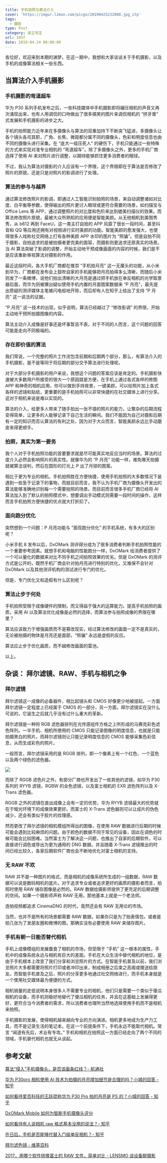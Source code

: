 ```yaml
---
title: 手机拍照与算法介入
cover: 'https://imgur.lzmun.com/picgo/20190425232808.jpg_itp'
tags:
  - 摄影
type: Post
category: 读立写生
url: 345f
date: 2019-04-24 00:00:00
---
```


各位好，欢迎来到本期的渊梦。在这一期中，我想和大家谈谈关于手机摄影，以及手机的成像算法相关一些东西。

## 当算法介入手机摄影

### 手机摄影的弯道超车

华为 P30 系列手机发布之后，一些科技媒体中手机摄影即将碾压相机的声音又再次涌现出来，也有人用调侃的口吻做出了很多搞笑的图片来调侃相机的 “挤牙膏” 式发展和手机摄影的进步之大。

手机的拍照能力近年来在多摄像头与算法的双重加持下不断突飞猛进，多摄像头让各个镜头各司其职，广角、长焦、微距都分属不同的摄像头，色彩和明度信息也由不同的摄像头进行采集。在 “底大一级压死人” 的硬伤下，手机只能通过一些特殊的方式来实现对准专业相机的 “弯道超车”。除了多摄像头之外，更多的手机厂商选择了使用 AI 来对照片进行调整，以期待能够抓住更多消费者的眼球。

不过，我认为算法对摄影的介入应该有一个界限，这个界限即在于算法是否修改了照片的原貌，还是只是对照片的影调进行了处理。

### 算法的参与与越界

通过算法修改照片的影调，即通过人工智能识别拍照的场景，来自动调整诸如对比度、白平衡等参数，使得输出的照片更讨人眼球或更符合需要的场景，如扫描宝与 Office Lens 等 APP，通过调整照片的对比度和色阶来达到媲美扫描仪的效果。而算法修改照片原貌，最被大众所熟知的应用便是智能美颜。从无他相机到美图秀秀，从 b612 再到 FaceU，这一类主打自拍的 APP 风靡了很长一段时间，甚至抖音和 QQ 等应用还拥有对视频进行实时美颜的功能。智能美颜的愈发强大，也使得很多人戏称社交网络上打有各种美颜 APP 水印的图片为 “照骗”。但是自拍不同于摄影，自拍追求的是被拍摄者更完美的面容，而摄影则更追求还原真实的场景。当 AI 算法突破了影调的调整，开始主动地干预成像画面的内容的时候，我们是不是应该重新审视算法对摄影的作用。

最近这段时间，各大手机厂商都在推崇 “手机拍月亮” 这一无厘头的功能，从小米到华为，厂商都在发布会上鼓吹自家的手机能够把月亮拍得多么清晰，而随后小米则发了一条微博，说他们拍出清晰的大月亮是通过把手机放在单反相机的光学取景器后面，而华为则被爆出疑似使用手机内置的月面图案数据来 “P 月亮”，最先提出质疑的测评媒体主笔被闪电般地开除，而后却有人在知乎上给出了支持 “P 月亮” 这一说法的证据。

“P 月亮” 这一技术的出现，似乎说明，算法已经越过了 “修改影调” 的界限，开始主动地干预所拍摄图像的内容。

算法主动介入成像是好事还是坏事暂且不表，对于不同的人而言，这个问题的回答可能是走向不同极端的。

### 存在即价值的算法

我们常说，一个完整的照片工作流包含前期和后期两个部分，那么，有算法介入的手机摄影，是不是等同于将后期的部分交予算法进行处理呢。

对于大部分手机摄影的用户来说，我想这个问题的答案应该是肯定的。手机摄影快速被大多数用户所接受的很大一个原因就是方便，在手机上通过各式各样的修图 APP 和神奇的相机应用，你可以做到手持夜景，一键美颜，可以给照片加上各式各样的滤镜和贴纸，更重要的是手机拍照可以非常快捷的在社交媒体上进行分享。这对于相机来说是难以实现的。

算法的介入，给更多人带来了随手拍出一张不错的照片的能力，让繁杂的后期流程变得简单，让更多的人能够记录下自己生活的瞬间。我们不能因为自己对摄影后期有一定的知识而否认算法的有利之处，因为对于大众而言，智能美颜永远比手动磨皮来得更顺手。

### 拍照，真实为第一要务

我个人对于手机拍照功能的首要要求就是尽可能真实地反应当时的场景。算法的过度介入必然会影响照片的真实性。就像华为的 “P 月亮” 功能一样，难免哪天拍摄就被算法误判，然后在圆形的灯光上 P 出了月球的图案。

相比于更为专业的相机，手机拍照胜在方便快捷，使用手机拍照的大多数情况下是遇到一些急于记录下的事物，而就目前而言，我不认为手机厂商为摄像头开发出的算法能够准确地识别每一个需要拍照的场景。而目前而言很多手机厂商已经将 AI 算法加入到了默认的拍照模式中，想要调出手动模式则需要一段时间的操作，这样而言手机拍照方便快捷的优点就大打折扣了。

### 面向跑分优化

突然想到一个问题：P 月亮功能与 “面现跑分优化” 的手机系统，有多大的区别呢？

小米手机 8 发布以后，DxOMark 测评得分成为了很多消费者判断手机拍照性能的一个重要参考因素。就想手机和电脑的性能跑分一样，DxOMark 给消费者提供了一个可以量化的数据来对比不同手机之间拍照效果的优劣。但是 DxOMark 的测评方式是公开的，既然手机厂商会针对拍月亮进行特别的优化，又难保不会针对 DxOMark 以及其他测评机构的测试进行专门的优化。

但是，专门优化又和造假有什么区别呢？

### 算法止步于何处

手机拍照受限于成像硬件的限制，而又得益于强大的运算能力。提高手机拍照的画质，采用 AI 以及算法优化成像是必然的选择，而算法参与拍照成像的界限在哪里？

算法应该致力于增强画质而不是篡改现实，经过算法修改的画面一定不是真实的，无论被拍摄的物体是月亮还是面部，“照骗” 永远是虚假的反应。

算法应止步于优化画质，而不越修改画面的雷池。

以上。

## 杂谈： 拜尔滤镜、RAW、手机与相机之争

### 拜尔滤镜

拜尔滤镜这一成像的必备器件，相比起镜头和 CMOS 好像更少地被提起。一方面拜尔滤镜一定程度上已经属于 CMOS 的一部分，另一方面，拜尔滤镜实在没什么可说的，它诞生之后就几乎没有过什么重大的革新。

拜尔滤镜是一种将 RGB 滤色器排列在光传感组件方格之上所形成的马赛克彩色滤色阵列。一半手机、相机所使用的 CMOS 只能记录图像的明度信息，也就是只能拍摄黑白的照片。而拜尔滤镜则让只能记录明度信息的 CMOS 能够采集色彩信息，从而生成彩色的照片。

一般而言，拜尔滤镜采用的是 RGGB 排列，即一个像素上有一个红色、一个蓝色以及两个绿色的滤色器。

![](https://imgur.lzmun.com/picgo/20190424121104.png)

而除了 RGGB 滤色片之外，有部分厂商也开发出了一些其他的滤镜，如华为 P30 系列的 RYYB 滤镜，RGBW 的全色滤镜，以及富士相机的 EXR 滤色阵列以及 X-Trans 滤色器。

RGGB 之外的滤镜在直出成像上会有一定的优势，华为 RYYB 滤镜最大的优势就在于暗光环境下的成像效果更好。而富士的 X-Trans 滤色器则可以让成片的伪色减少，还会有类似于胶片的纹理感。

然而更改了拜尔滤镜的相机模组所得出的图像，在使用 RAW 数据进行后期的时候可能会遇到比较麻烦的问题。由于颜色的数据不同于常见的设备，因此在调色的时候可能会比较困难。当然富士为了解决这一问题，也推出了自家的后期软件，可以直接进行调色或导出为更为通用的 DNG 数据。并且随着 X-Trans 滤镜推出的时间已经比较久，各家后期软件厂商也会不断地优化对富士相机的支持。

### 无 RAW 不欢

RAW 并不是一种图片的格式，而是相机的成像系统所生成的一组数据，RAW 数据可以说是数码相机的底片。对于追求专业或者追求更好的画质的摄影者而言，拍照时使用 RAW 储存图像是必然的。RAW 数据给摄影师提供了更充足的后期调整的空间。如果一个摄影师声称 RAW 无用，那他基本上就是一个老法师。

连拍视频都追求 CinemaDNG 的时代，竟然还会有 RAW 无用论的市场。

当然，也并不是所有的场景都需要 RAW 数据，如果你只是为了拍表情包，或者是拍几张为了发朋友圈和微博的图，那确实没有必要使用 RAW 来储存图片。

### 手机有朝一日能否替代相机

手机上成像模组的发展蚕食了相机的市场，但受限于 “手机” 这一根本的属性，手机中的成像系统永远与相机有巨大的差距。手机在大众生活中替代相机的地位，是由于手机根本上改变了我们分享和浏览照片的方式。在智能手机普及以前，我们浏览照片大多都需要将照片打印或者冲印出来，制成相册之后束之高阁或赠送给朋友。而智能手机普及之后，照片的分享更多地通过社交网络进行，而手机本身就是一个使用社交媒体最为便捷的方式。

相机销量的走低说明本身很多人不需要专业的相机，他们只是需要一个类似于傻瓜相机的设备，而手机则极好地替代了傻瓜相机的任务，并且在这基础上发展得更好，更符合当今消费者的需求，所以消费者也理所当然地选择使用手机而不是相机来拍照。

手机摄影的发展，使得相机越来越向专业的方向演进。相机更多地成为生产力工具，而不是记录生活的笔记本。在这一个前提条件下，手机永远不能取代相机。常言 “闻道有先后，术业有专攻。” 手机和相机在拍照这一方面已经走向了两个不同的领域，手机替代相机也就无从谈起。

## 参考文献

[算法“侵入”手机摄像头，是否该画条红线？- 航通社](http://mp.weixin.qq.com/s?__biz=MjM5Mjg1ODIxMQ==&mid=2650660418&idx=1&sn=3636145ab51ae38464fb22ea971d1691&chksm=be96974e89e11e580f7115dfde9a7f1c1a2acecb474adeb3b79468498d6fdeadd7436889936d&mpshare=1&scene=23&srcid=0423wcCtiEgzlC9MWvB3SR4W#rd
)

[华为 P30pro 相机使用 AI 技术为拍摄的月亮增加细节是合理的吗？小城的回答 - 知乎](https://www.zhihu.com/question/320601201/answer/660149024)

[如何看待爱否科技的王跃琨称华为 P30 Pro 拍的月亮是 PS 的？小城的回答 - 知乎](https://www.zhihu.com/question/319986727/answer/652664005)

[DxOMark Mobile 如何为智能手机摄像头评分](https://www.dxomark.com/cn/how-dxomark-mobile-scores-smartphone-cameras/)

[如何看待有人说相机 raw 格式基本没用的说法？- 知乎](https://www.zhihu.com/question/320196403)

[在日后，手机是否能够代替入门级单反相机？- 知乎](https://www.zhihu.com/question/36397412)

[拜尔滤色镜 - 维基百科](https://zh.wikipedia.org/wiki/%E6%8B%9C%E7%88%BE%E6%BF%BE%E8%89%B2%E9%8F%A1)

[2017，用哪个软件转换富士的 RAW 文件，简单对比 - LENSMO 谈设备聊摄影](http://lensmo.com/post-production/fujifilm-raw-converter-compared-2017/)
